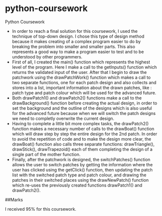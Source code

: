 python-coursework
=================

Python Coursework

* In order to reach a final solution for this coursework, I used the technique of top-down design. I chose this type of design method because it makes creating of a complex program easier to do by breaking the problem into smaller and smaller parts. This also represents a good way to make a program easier to test and to be understood by other programmers.<br>
* First of all, I created the main() function which represents the highest level of the program. Here I make a call to the getInputs() function which returns the validated input of the user. After that I begin to draw the patchwork using the drawPatchWork() function which makes a call to two separate functions, one for each patch design and also collects and stores into a list, important information about the drawn patches, like : patch type and patch colour which will be used for the advanced future.<br> 
* Both drawPatch1() and drawPatch2() functions make a call to the drawBackground() function before creating the actual design, in order to set the background and the outline of the designs which is also useful for the advanced future because when we will switch the patch designs we need to completly overwrite the current design.<br>
* Having to complete a little bit more complex tasks, the drawPatch2() function makes a necessary number of calls to the drawBoat() function which will draw step by step the entire design for the 2nd patch. In order to avoid the repetition of code and to make the design more clear, the drawBoat() function also calls three separate functions: drawTriangle(), drawStick(), drawTrapezoid() each of them completing the design of a single part of the mother function.<br>
* Finally, after the patchwork is designed, the switchPatches() function allows the user to switch patches by getting the information where the user has clicked using the getClick() function, then updating the patch list with the switched patch type and patch colour, and drawing the patches in their switched places using the drawNewPatch() function which re-uses the previously created functions drawPatch1() and drawPatch2().<br>

##Marks

I received 95% for this coursework.
